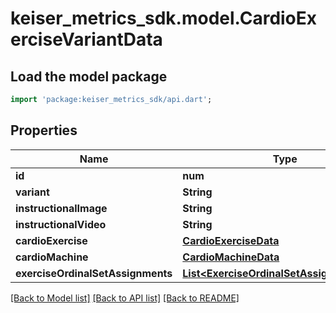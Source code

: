 # keiser_metrics_sdk.model.CardioExerciseVariantData

## Load the model package
```dart
import 'package:keiser_metrics_sdk/api.dart';
```

## Properties
Name | Type | Description | Notes
------------ | ------------- | ------------- | -------------
**id** | **num** |  | 
**variant** | **String** |  | 
**instructionalImage** | **String** |  | [optional] 
**instructionalVideo** | **String** |  | [optional] 
**cardioExercise** | [**CardioExerciseData**](CardioExerciseData.md) |  | [optional] 
**cardioMachine** | [**CardioMachineData**](CardioMachineData.md) |  | [optional] 
**exerciseOrdinalSetAssignments** | [**List&lt;ExerciseOrdinalSetAssignmentData&gt;**](ExerciseOrdinalSetAssignmentData.md) |  | [optional] 

[[Back to Model list]](../README.md#documentation-for-models) [[Back to API list]](../README.md#documentation-for-api-endpoints) [[Back to README]](../README.md)



